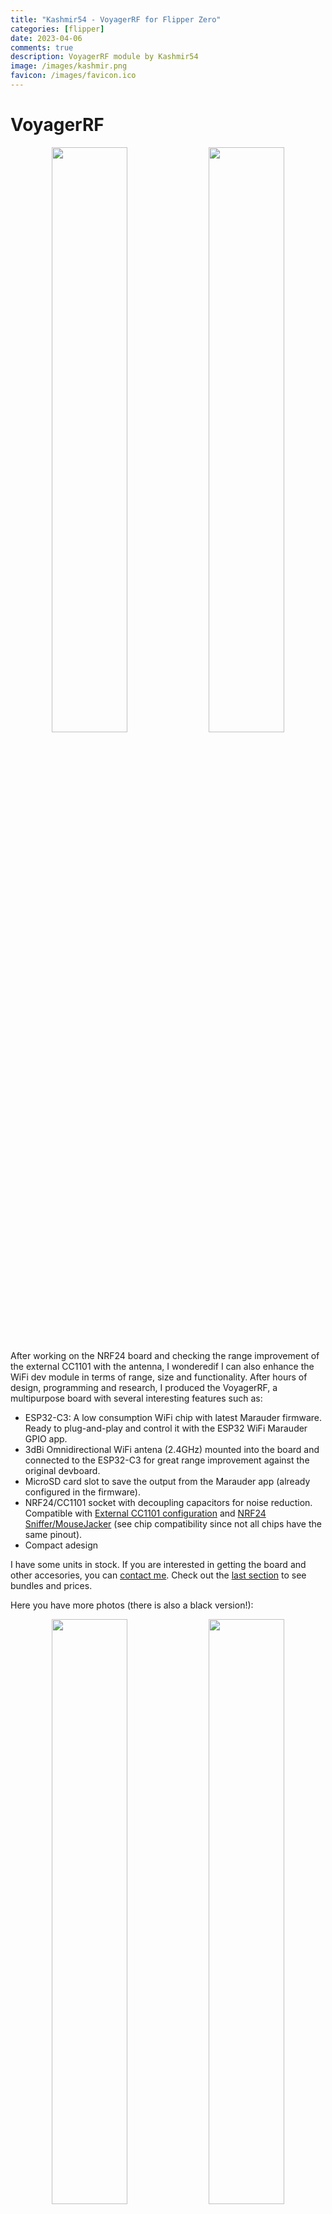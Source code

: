 ```yaml
---
title: "Kashmir54 - VoyagerRF for Flipper Zero"
categories: [flipper]
date: 2023-04-06
comments: true
description: VoyagerRF module by Kashmir54
image: /images/kashmir.png
favicon: /images/favicon.ico
---
```


# VoyagerRF

<div display="grid" align="center">
  <img src="/images/flipper/voyager_white_1.jpg" width="49%"/>
  <img src="/images/flipper/voyager_white_2.jpg" width="49%"/>
</div>

After working on the NRF24 board and checking the range improvement of the external CC1101 with the antenna, I wonderedif I can also enhance the WiFi dev module in terms of range, size and functionality. After hours of design, programming and research, I produced the VoyagerRF, a multipurpose board with several interesting features such as:

- ESP32-C3: A low consumption WiFi chip with latest Marauder firmware. Ready to plug-and-play and control it with the ESP32 WiFi Marauder GPIO app.
- 3dBi Omnidirectional WiFi antena (2.4GHz) mounted into the board and connected to the ESP32-C3 for great range improvement against the original devboard.
- MicroSD card slot to save the output from the Marauder app (already configured in the firmware).
- NRF24/CC1101 socket with decoupling capacitors for noise reduction. Compatible with [External CC1101 configuration](https://github.com/quen0n/flipperzero-ext-cc1101) and [NRF24 Sniffer/MouseJacker](https://github.com/UberGuidoZ/Flipper/blob/main/GPIO/ReadMe.md#nrf24l01--mousejack-pinout---8-pin) (see chip compatibility since not all chips have the same pinout).
- Compact adesign 

I have some units in stock. If you are interested in getting the board and other accesories, you can [contact me](mailto:kashmir_54@hotmail.com). Check out the [last section](#bundles-and-boards) to see bundles and prices.

Here you have more photos (there is also a black version!):

<div display="grid" align="center">
  <img src="/images/flipper/voyager_white_5.jpg" width="49%"/>
  <img src="/images/flipper/voyager_black_0.jpg" width="49%"/>
</div>


## Models

Currently, I am building two models. The first one is focused on capabilities and range, and it includes an SMA connector to attach a 2.4GHz antenna. This increases the range significantly against the original dev board. The second one is focused on portability, and features a flat antenna in the back connected to the ESP32C3. This increases substantially the range in comparison to the original dev board, which makes it an interesting option.

<div display="grid" align="center">
  <img src="/images/flipper/voyagermini_black.jpg" width="49%"/>
  <img src="/images/flipper/voyagermini_black_back.jpg" width="49%"/>
</div>


## Flashing Xiao-ESP32-C3

Are you looking to explore further with the ESP32-C3? Then, let me share with you the flashing process and the different steps needed to shape the Arduino IDE environment:

- Install [Arduino IDE](https://www.arduino.cc/en/software).

- Set up the libraries for Marauder:

We will install the firmware from the source code, therefore, we will need the libraries used in the marauder. To do it, download the libraries as zip as displayed in the following image:

<p align="center">
  <img class="schema" src="/images/flipper/download.png" width="70%"/>
</p>

You gotta do it over all the following requirements:

[lv_arduino](https://github.com/lvgl/lv_arduino)
[LinkedList](https://github.com/ivanseidel/LinkedList)
[TFT_eSPI](https://github.com/justcallmekoko/TFT_eSPI)
[JPEGDecoder](https://github.com/Bodmer/JPEGDecoder)
[NimBLE-Arduino](https://github.com/h2zero/NimBLE-Arduino)
[Adafruit_NeoPixel](https://github.com/adafruit/Adafruit_NeoPixel)
[ArduinoJson](https://github.com/bblanchon/ArduinoJson/archive/refs/tags/v6.18.2.zip)
[SwitchLib](https://github.com/justcallmekoko/SwitchLib/archive/refs/tags/v1.1.1.zip)

Then to add the libraries go to the following menu and select the downloaded ZIPs one by one.

<p align="center">
  <img class="schema" src="/images/flipper/add_lib.png" width="70%"/>
</p>

- Install esp32 board

Currently, I found the esp32 stable atversion 2.0.6, I will explore newer versions and test them out, but for now: Go to boards, search for esp32 and install version 2.0.6:

<p align="center">
  <img class="schema" src="/images/flipper/esp32.png" width="50%"/>
</p>


- Modifiying platform.txt for ESP32-C3 support:

As stated in the [ArduinoIDE setup instructions](https://github.com/justcallmekoko/ESP32Marauder/wiki/arduino-ide-setup#if-you-are-following-these-instructions-you-do-not-need-to-do-this), you have to modify the platform.txt. To do that, find the esp32 platform.txt on your system. It should be some place near this path:

```
C:\Users\your_user\AppData\Local\Arduino15\packages\esp32\hardware\esp32\2.0.6\platform.txt
```

Now, add **-w** to build.extra_flags.esp32c3 option:

```bash
build.extra_flags.esp32c3=-w -DARDUINO_USB_MODE=1 -DARDUINO_USB_CDC_ON_BOOT={build.cdc_on_boot} ...
```

And add **-zmuldefs** to compiler.c.elf.libs.esp32c3 option:

```bash
compiler.c.elf.libs.esp32c3=-zmuldefs -lesp_ringbuf -lefuse -lesp_ipc -ldriver -lesp_pm ...
```

Save and restart Arduino IDE (if open).

- Change Micro SD Card pin

In the configs.h, change the MARAUDER_FLIPPER SD_CS definition to pin 4, since the VoyagerRF board is designed to work with CS pin in that GPIO:

```c
//...
//// SD DEFINITIONS
  #ifdef MARAUDER_V4
    #define SD_CS 12
  #endif

  #ifdef MARAUDER_V6
    #define SD_CS 12
  #endif

  #ifdef MARAUDER_KIT
    #define SD_CS 12
  #endif

  #ifdef MARAUDER_MINI
    #define SD_CS 4
  #endif

  #ifdef MARAUDER_FLIPPER
    #define SD_CS 4 //Change from 10 to 4 here
  #endif

  #ifdef ESP32_LDDB
    #define SD_CS 4
  #endif
//...
```

- Set the board (XIAO-ESP32-C3)

Go to the boards menu and select the proper model:

<p align="center">
  <img class="schema" src="/images/flipper/xiao_esp32_option.png" width="70%"/>
</p>

Now hit compile and upload and all should run correctly. 


## Throubleshooting 

I have picked up some errors and solutions:

- If the compilation output errors with duplicates variables and headers:

Check that the changes on platform.txt are correct and that you have restarted Arduino IDE.

- I'm connecting the module to the Flipper, but commands are not displaying anything:

Go to Tools > USB CDC On Boot and set "Disable" so the conenction is set on the TX/RX ports instead of the USBC connector in the XIAO-ESP32-C3

- The SD card is not detected and no pcaps are being saved:

Check the configs.h and make sure that only #define MARAUDER_FLIPPER is uncommented and that you have changed the #define SD_CS 4 as previously described.

<br>

---

<br>

# Bundles and Boards

## VoyagerRF Complete Pack / 55€

Available in black or white. Antennas can be black or white, as you prefer.

Includes:

- VoyagerRF board with Marauder Firmware preintalled (v0.10.2)
- CC1101
- NRF24
- 3dBi Omni Antenna (2.4GHz)
- 3dBi Helical Antenna (433Mhz) 

<div display="grid" align="center">
  <img src="/images/flipper/models/white_3.jpg" width="49%"/>
  <img src="/images/flipper/models/black_3.jpg" width="49%"/>
</div>


## VoyagerRF mini Complete Pack / 50€

Available in black or white. Antennas can be black or white, as you prefer.

Includes:

- VoyagerRF board with Marauder Firmware preintalled (v0.10.2)
- CC1101
- NRF24
- 3dBi Omni Antenna (2.4GHz)
- 3dBi Helical Antenna (433Mhz)
- Flat WiFi antenna

<div display="grid" align="center">
  <img src="/images/flipper/voyagermini_white_0.jpg" width="49%"/>
  <img src="/images/flipper/voyagermini_black.jpg" width="49%"/>
</div>


## VoyagerRF / 40€

Available in black or white. Antenna can be black or white, as you prefer.

Includes:

- VoyagerRF board with Marauder Firmware preintalled (v0.10.2)
- 3dBi Omni Antenna (2.4GHz)

<div display="grid" align="center">
  <img src="/images/flipper/models/white_3.jpg" width="49%"/>
  <img src="/images/flipper/models/black_3.jpg" width="49%"/>
</div>


## VoyagerRF mini / 35€

Available in black or white. Antenna can be black or white, as you prefer.

Includes:

- VoyagerRF board with Marauder Firmware preintalled (v0.10.2)
- Flat WiFi antenna

<div display="grid" align="center">
  <img src="/images/flipper/voyagermini_white_0.jpg" width="49%"/>
  <img src="/images/flipper/voyagermini_black.jpg" width="49%"/>
</div>




<br>

---

<br>


# Tutorials

I'm planning to record several videos for tutorials using the ESP32. Stay tuned!